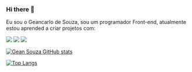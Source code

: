 ### Hi there :memo:

Eu sou o Geancarlo de Souza, sou um programador Front-end, atualmente estou aprended a criar projetos com:

<img src="https://img.shields.io/badge/HTML5-E34F26?style=for-the-badge&logo=html5&logoColor=white"/>
<img src="https://img.shields.io/badge/CSS3-1572B6?style=for-the-badge&logo=css3&logoColor=white"/>
<img src="https://img.shields.io/badge/JAVASCRIPT-1572B6?style=for-the-badge&logo=javascript3&logoColor=white"/>

[![Gean Souza GitHub stats](https://github-readme-stats.vercel.app/api?username=geansouza7)](https://github.com/anuraghazra/github-readme-stats)

[![Top Langs](https://github-readme-stats.vercel.app/api/top-langs/?username=geansouza7)](https://github.com/anuraghazra/github-readme-stats)
